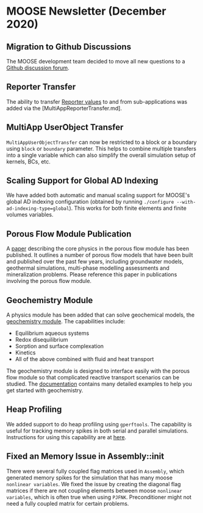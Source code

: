 # MOOSE Newsletter (December 2020)

## Migration to Github Discussions

The MOOSE development team decided to move all new questions to a [Github discussion
forum](https://github.com/idaholab/moose/discussions).

## Reporter Transfer

The ability to transfer [Reporter values](Reporters/index.md) to and from sub-applications
was added via the [MultiAppReporterTransfer.md].

## MultiApp UserObject Transfer

`MultiAppUserObjectTransfer` can now be restricted to a block or a boundary using `block` or
`boundary` parameter.  This helps to combine multiple transfers into a single variable which
can also simplify the overall simulation setup of kernels, BCs, etc.

## Scaling Support for Global AD Indexing

We have added both automatic and manual scaling support for MOOSE's global AD indexing
configuration (obtained by running `./configure --with-ad-indexing-type=global`). This works for
both finite elements and finite volumes variables.

## Porous Flow Module Publication

A [paper](https://joss.theoj.org/papers/10.21105/joss.02176) describing the core physics in the porous flow module has been published. It outlines a number of porous flow models that have been built and published over the past few years, including groundwater models, geothermal simulations, multi-phase modelling assessments and mineralization problems. Please reference this paper in publications involving the porous flow module.

## Geochemistry Module

A physics module has been added that can solve geochemical models, the [geochemistry module](geochemistry/index.md). The capabilities include:

- Equilibrium aqueous systems
- Redox disequilibrium
- Sorption and surface complexation
- Kinetics
- All of the above combined with fluid and heat transport

The geochemistry module is designed to interface easily with the porous flow module so that complicated reactive transport scenarios can be studied. The [documentation](geochemistry/index.md) contains many detailed examples to help you get started with geochemistry.

## Heap Profiling

We added support to do heap profiling using `gperftools`. The capability is useful for tracking memory spikes in both serial and parallel simulations. Instructions for using this capability are at [here](https://mooseframework.inl.gov/application_development/profiling.html).

## Fixed an Memory Issue in Assembly::init

There were several fully coupled flag matrices used in `Assembly`, which generated memory spikes for the simulation that has
many moose `nonlinear variables`. We fixed the issue by creating the diagonal flag matrices if there are not coupling elements between moose `nonlinear variables`, which is often true when using `PJFNK`. Preconditioner might not need a fully coupled matrix for certain problems. 
